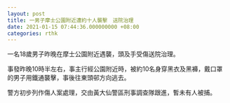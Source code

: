 ```yaml
---
layout: post
title: 一男子摩士公園附近遭約十人襲擊　送院治理
date: 2021-01-15 07:44:36.000000000 +08:00
categories: rthk
---
```


一名18歲男子昨晚在摩士公園附近遇襲，頭及手受傷送院治理。

事發昨晚10時半左右，事主行經公園附近時，被約10名身穿黑衣及黑褲，戴口罩的男子用鐵通襲擊，事後往東頭邨方向逃去。

警方初步列作傷人案處理，交由黃大仙警區刑事調查隊跟進，暫未有人被捕。

